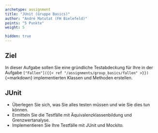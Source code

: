 ```yaml
---
archetype: assignment
title: "JUnit (Gruppe Basics)"
author: "André Matutat (FH Bielefeld)"
points: "5 Punkte"
weight: 5

hidden: true
---
```


## Ziel

In dieser Aufgabe sollen Sie eine gründliche Testabdeckung für Ihre in der Aufgabe
`["Fallen"]({{< ref "/assignments/group_basics/fallen" >}})`{=markdown} implementierten
Klassen und Methoden erstellen.

## JUnit

-   Überlegen Sie sich, was Sie alles testen müssen und wie Sie dies tun können.
-   Ermitteln Sie die Testfälle mit Äquivalenzklassenbildung und Grenzwertanalyse.
-   Implementieren Sie Ihre Testfälle mit JUnit und Mockito.
